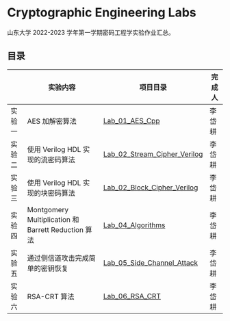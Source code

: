 # Cryptographic Engineering Labs

山东大学 2022-2023 学年第一学期密码工程学实验作业汇总。

## 目录

| | 实验内容 | 项目目录 | 完成人 |
| --- | --- | --- | --- |
| 实验一 | AES 加解密算法 | [Lab_01_AES_Cpp](Lab_01_AES_Cpp) | 李岱耕 |
| 实验二 | 使用 Verilog HDL 实现的流密码算法 | [Lab_02_Stream_Cipher_Verilog](Lab_02_Stream_Cipher_Verilog) | 李岱耕 |
| 实验三 | 使用 Verilog HDL 实现的块密码算法 | [Lab_02_Block_Cipher_Verilog](Lab_02_Block_Cipher_Verilog) | 李岱耕 |
| 实验四 | Montgomery Multiplication 和 Barrett Reduction 算法 | [Lab_04_Algorithms](Lab_04_Algorithms) | 李岱耕 |
| 实验五 | 通过侧信道攻击完成简单的密钥恢复 | [Lab_05_Side_Channel_Attack](Lab_05_Side_Channel_Attack) | 李岱耕 |
| 实验六 | RSA-CRT 算法 | [Lab_06_RSA_CRT](Lab_06_RSA_CRT) | 李岱耕 |
